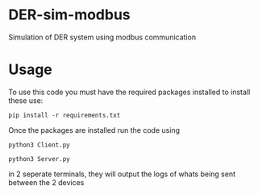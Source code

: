 # DER-sim-modbus
Simulation of DER system using modbus communication

# Usage
To use this code you must have the required packages installed to install these use:

`pip install -r requirements.txt`

Once the packages are installed run the code using

`python3 Client.py`

`python3 Server.py` 

in 2 seperate terminals, they will output the logs of whats being sent between the 2 devices
